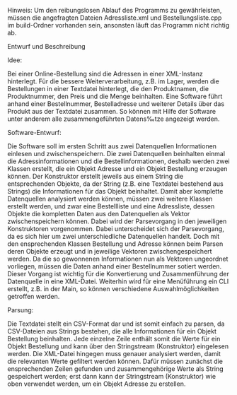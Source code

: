 Hinweis: Um den reibungslosen Ablauf des Programms zu gewährleisten, müssen die angefragten Dateien Adressliste.xml und Bestellungsliste.cpp im build-Ordner vorhanden sein, ansonsten läuft das Programm nicht richtig ab.

Entwurf und Beschreibung

Idee:

Bei einer Online-Bestellung sind die Adressen in einer XML-Instanz hinterlegt. Für die bessere Weiterverarbeitung, z.B. 
im Lager, werden die Bestellungen in einer Textdatei hinterlegt, die den Produktnamen, die Produktnummer, den Preis und die Menge beinhalten. Eine Software führt anhand einer Bestellnummer, Bestelladresse und weiterer Details über das Produkt 
aus der Textdatei zusammen. So können mit Hilfe der Software unter anderem alle zusammengeführten Datens‰tze angezeigt 
werden. 

Software-Entwurf:

Die Software soll im ersten Schritt aus zwei Datenquellen Informationen einlesen und zwischenspeichern. Die zwei 
Datenquellen beinhalten einmal die Adressinformationen und die Bestellinformationen, deshalb werden zwei Klassen erstellt, 
die ein Objekt Adresse und ein Objekt Bestellung erzeugen können. Der Konstruktor erstellt jeweils aus einem String
die entsprechenden Objekte, da der String (z.B. eine Textdatei bestehend aus Strings) die Informationen für das Objekt 
beinhaltet. Damit aber komplette Datenquellen analysiert werden können, müssen zwei weitere Klassen erstellt werden, und zwar eine Bestellliste und eine Adressliste, dessen Objekte die kompletten Daten aus den Datenquellen als Vektor
zwischenspeichern können. Dabei wird der Parsevorgang in den jeweiligen Konstruktoren vorgenommen. Dabei unterscheidet sich
der Parsevorgang, da es sich hier um zwei unterschiedliche Datenquellen handelt. Doch mit den ensprechenden Klassen
Bestellung und Adresse können beim Parsen deren Objekte erzeugt und in jeweilige Vektoren zwischengespeichert
werden. Da die so gewonnenen Informationen nun als Vektoren ungeordnet vorliegen, müssen die Daten anhand einer
Bestellnummer sotiert werden. Dieser Vorgang ist wichtig für die Konvertierung und Zusammenführung der Datenquelle in 
eine XML-Datei. Weiterhin wird für eine Menüführung ein CLI erstellt, z.B. in der Main, so können verschiedene Auswahlmöglichkeiten getroffen werden.

Parsung:

Die Textdatei stellt ein CSV-Format dar und ist somit einfach zu parsen, da CSV-Dateien aus Strings bestehen, die alle
Informationen für ein Objekt Bestellung beinhalten. Jede einzelne Zeile enthält somit die Werte für ein Objekt Bestellung 
und kann über den Stringstream (Konstruktor) eingelesen werden.
Die XML-Datei hingegen muss genauer analysiert werden, damit die relevanten Werte gefiltert werden können. Dafür müssen
zunächst die ensprechenden Zeilen gefunden und zusammengehörige Werte als String gespeichert werden; erst dann kann 
der Stringstream (Konstruktor) wie oben verwendet werden, um ein Objekt Adresse zu erstellen.        
